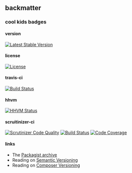 
## backmatter

### cool kids badges

#### version

[![Latest Stable Version](https://poser.pugx.org/henderjon/chevron-loggers/v/stable.svg)](https://packagist.org/packages/henderjon/chevron-loggers)

#### license

[![License](https://poser.pugx.org/henderjon/chevron-loggers/license.svg)](https://packagist.org/packages/henderjon/chevron-loggers)

#### travis-ci

[![Build Status](https://travis-ci.org/henderjon/chevron.loggers.svg?branch=master)](https://travis-ci.org/henderjon/chevron.loggers)

#### hhvm

[![HHVM Status](http://hhvm.h4cc.de/badge/henderjon/chevron-loggers.png)](http://hhvm.h4cc.de/package/henderjon/chevron-loggers)

#### scruitinizer-ci

[![Scrutinizer Code Quality](https://scrutinizer-ci.com/g/henderjon/chevron.loggers/badges/quality-score.png?b=master)](https://scrutinizer-ci.com/g/henderjon/chevron.loggers/?branch=master)
[![Build Status](https://scrutinizer-ci.com/g/henderjon/chevron.loggers/badges/build.png?b=master)](https://scrutinizer-ci.com/g/henderjon/chevron.loggers/build-status/master)
[![Code Coverage](https://scrutinizer-ci.com/g/henderjon/chevron.loggers/badges/coverage.png?b=master)](https://scrutinizer-ci.com/g/henderjon/chevron.loggers/?branch=master)

#### links

  - The [Packagist archive](https://packagist.org/packages/henderjon/chevron-loggers)
  - Reading on [Semantic Versioning](http://semver.org/)
  - Reading on [Composer Versioning](https://getcomposer.org/doc/01-basic-usage.md#package-versions)
